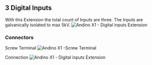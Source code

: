 ## 3 Digital Inputs
With this Extension the total count of Inputs are three. The Inputs are galvanically isolated to max 5kV.
![Andino X1 - Digital inputs Extension](https://andino.systems/wp-content/uploads/3in-extension-small-300x211.png)

### Connectors
Screw Terminal
![Andino X1 -Screw Terminal](https://andino.systems/wp-content/uploads/extension-connector-300x182.png)

Connection
![Andino X1 - Digital inputs Extension](https://github.com/andino-systems/Andino-X1/blob/master/doc/3DI/3DI.png?raw=true)
